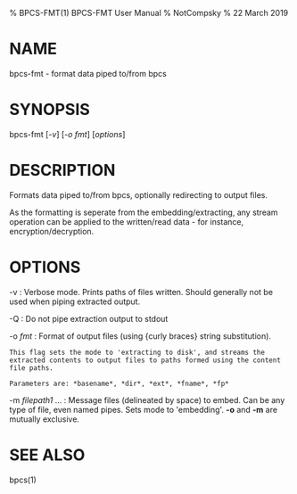 % BPCS-FMT(1) BPCS-FMT User Manual
% NotCompsky
% 22 March 2019

# NAME

bpcs-fmt - format data piped to/from bpcs

# SYNOPSIS

bpcs-fmt [*-v*] [*-o* *fmt*] [*options*]

# DESCRIPTION

Formats data piped to/from bpcs, optionally redirecting to output files.

As the formatting is seperate from the embedding/extracting, any stream operation can be applied to the written/read data - for instance, encryption/decryption.

# OPTIONS

-v
:   Verbose mode. Prints paths of files written. Should generally not be used when piping extracted output.

-Q
:   Do not pipe extraction output to stdout

-o *fmt*
:   Format of output files (using {curly braces} string substitution).

    This flag sets the mode to 'extracting to disk', and streams the extracted contents to output files to paths formed using the content file paths.

    Parameters are: *basename*, *dir*, *ext*, *fname*, *fp*

-m *filepath1* ...
:   Message files (delineated by space) to embed.
    Can be any type of file, even named pipes.
    Sets mode to 'embedding'.
    **-o** and **-m** are mutually exclusive.

# SEE ALSO
bpcs(1)
